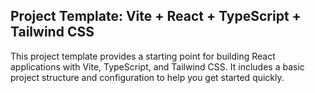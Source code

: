 ## Project Template: Vite + React + TypeScript + Tailwind CSS

This project template provides a starting point for building React applications with Vite, TypeScript, and Tailwind CSS. It includes a basic project structure and configuration to help you get started quickly.
